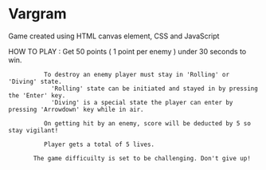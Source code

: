 # Vargram
Game created using HTML canvas element, CSS and JavaScript

HOW TO PLAY : Get 50 points ( 1 point per enemy ) under 30 seconds to win.
              
              To destroy an enemy player must stay in 'Rolling' or 'Diving' state.
                'Rolling' state can be initiated and stayed in by pressing the 'Enter' key.
                'Diving' is a special state the player can enter by pressing 'Arrowdown' key while in air.
              
              On getting hit by an enemy, score will be deducted by 5 so stay vigilant!
              
              Player gets a total of 5 lives.
           
           The game difficuilty is set to be challenging. Don't give up!
           
